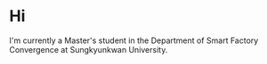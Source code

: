 # Hi
I'm currently a Master's student in the Department of Smart Factory Convergence at Sungkyunkwan University.
